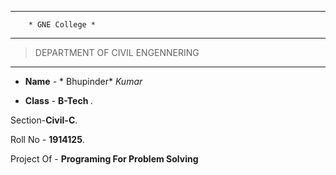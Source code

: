 --------
        * GNE College *
- - - - - - - - 
> DEPARTMENT OF CIVIL ENGENNERING
- - - - - - - - 

* **Name** - * Bhupinder* *Kumar*

* **Class** -  <strong>B-Tech </strong>.

Section-<strong>Civil-C</strong>.

Roll No - <strong>1914125</strong>.

Project Of -  <strong>Programing For Problem Solving</strong>
